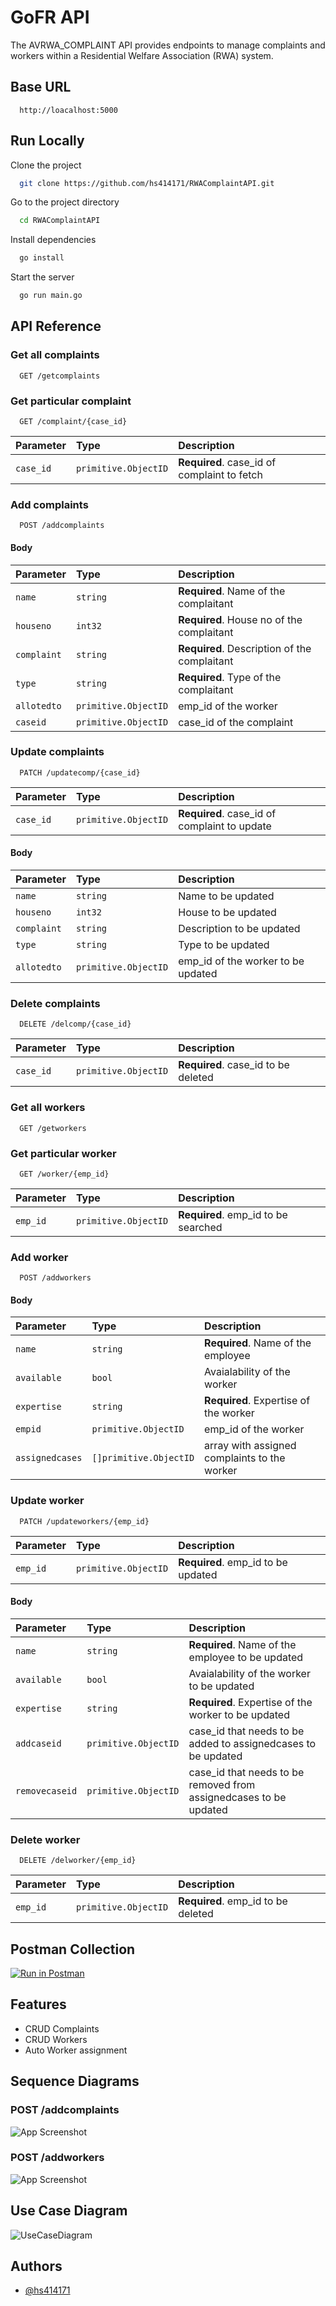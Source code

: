 
# GoFR API

The AVRWA_COMPLAINT API provides endpoints to manage complaints and workers within a Residential Welfare Association (RWA) system.

## Base URL

```http
  http://loacalhost:5000

```

## Run Locally

Clone the project

```bash
  git clone https://github.com/hs414171/RWAComplaintAPI.git
```

Go to the project directory

```bash
  cd RWAComplaintAPI
```

Install dependencies

```bash
  go install
```

Start the server

```bash
  go run main.go
```



## API Reference

### Get all complaints

```http
  GET /getcomplaints
```


### Get particular complaint

```http
  GET /complaint/{case_id}
```

| Parameter | Type     | Description                       |
| :-------- | :------- | :-------------------------------- |
| `case_id`      | `primitive.ObjectID` | **Required**. case_id of complaint to fetch |

### Add complaints
```http
  POST /addcomplaints
```
#### Body 
| Parameter | Type     | Description                       |
| :-------- | :------- | :-------------------------------- |
| `name`      | `string` | **Required**. Name of the complaitant |
| `houseno`      | `int32` | **Required**. House no of the complaitant |
| `complaint`      | `string` | **Required**. Description of the complaitant |
| `type`      | `string` | **Required**. Type of the complaitant |
| `allotedto`      | `primitive.ObjectID` |  emp_id of the worker |
| `caseid`      | `primitive.ObjectID` |  case_id of the complaint |

### Update complaints
```http
  PATCH /updatecomp/{case_id}
```
| Parameter | Type     | Description                       |
| :-------- | :------- | :-------------------------------- |
| `case_id`      | `primitive.ObjectID` | **Required**. case_id of complaint to update |

#### Body

| Parameter | Type     | Description                       |
| :-------- | :------- | :-------------------------------- |
| `name`      | `string` |  Name to be updated |
| `houseno`      | `int32` |  House to be updated |
| `complaint`      | `string` |  Description to be updated |
| `type`      | `string` |  Type to be updated |
| `allotedto`      | `primitive.ObjectID` |  emp_id of the worker to be updated|

### Delete complaints

```http
  DELETE /delcomp/{case_id}
```
| Parameter | Type     | Description                       |
| :-------- | :------- | :-------------------------------- |
| `case_id`      | `primitive.ObjectID` | **Required**. case_id to be deleted |

### Get all workers
```http
  GET /getworkers
```

### Get particular worker
```http
  GET /worker/{emp_id}
```
| Parameter | Type     | Description                       |
| :-------- | :------- | :-------------------------------- |
| `emp_id`      | `primitive.ObjectID` | **Required**. emp_id to be searched |

### Add worker
```http
  POST /addworkers
```

#### Body 
| Parameter | Type     | Description                       |
| :-------- | :------- | :-------------------------------- |
| `name`      | `string` | **Required**. Name of the employee |
| `available`      | `bool` |  Avaialability of the worker |
| `expertise`      | `string` | **Required**. Expertise of the worker |
| `empid`      | `primitive.ObjectID` |  emp_id of the worker |
| `assignedcases`      | `[]primitive.ObjectID` |  array with assigned complaints to the worker  |

### Update worker

```http
  PATCH /updateworkers/{emp_id}
```
| Parameter | Type     | Description                       |
| :-------- | :------- | :-------------------------------- |
| `emp_id`      | `primitive.ObjectID` | **Required**. emp_id to be updated |

#### Body
| Parameter | Type     | Description                       |
| :-------- | :------- | :-------------------------------- |
| `name`      | `string` | **Required**. Name of the employee to be updated |
| `available`      | `bool` |  Avaialability of the worker to be updated |
| `expertise`      | `string` | **Required**. Expertise of the worker to be updated |
| `addcaseid`      | `primitive.ObjectID` |  case_id that needs to be added to assignedcases to be updated|
| `removecaseid`      | `primitive.ObjectID` |  case_id that needs to be removed from assignedcases to be updated |


### Delete worker

```http
  DELETE /delworker/{emp_id}
```
| Parameter | Type     | Description                       |
| :-------- | :------- | :-------------------------------- |
| `emp_id`      | `primitive.ObjectID` | **Required**. emp_id to be deleted |



## Postman Collection

[![Run in Postman](https://run.pstmn.io/button.svg)](https://app.getpostman.com/run-collection/16926948-24c6a840-4ccb-4a8f-b161-36dcbcc4043b?action=collection%2Ffork&source=rip_markdown&collection-url=entityId%3D16926948-24c6a840-4ccb-4a8f-b161-36dcbcc4043b%26entityType%3Dcollection%26workspaceId%3D95e5319b-d400-4cb2-a57a-dc6ac6349380)
## Features

- CRUD Complaints 
- CRUD Workers
- Auto Worker assignment

## Sequence Diagrams

### POST /addcomplaints
![App Screenshot](https://www.planttext.com/api/plantuml/svg/bPDDJyCm38Rl_HM-SPguxu3sqV4X8HXqWxFNUCWYIqlY5lRlIRgrIocJe9UeR-mdVXrduWIjL3kTb7xbd4iq0dFDPAGdPMHhiZtfjR3lP5qww-SMkr8Z6maRoO44ewiZO0otgzKIbe_P2YvHgRoBJZ0Nhb6eFUgmnAcBBx4-2j0eU47DAaHtvq6AWWbgQVUuC91LUKxERIkTWF-6p1ioP0DdRVYZyZXqT9V-2EwSZk6f8hjl1TWMrX_1WXjDhTZaTcPEJGfoznUNSCzEeDZ-3b9q1ZMqaf6clBqMc7aZ2dmBvfQ5BEDvJ-jIdVWN3gREyPlnsQ4Phcdtj4RMk67Dil-tmHuVKXBF-hExU9wyHwnxLnwnEb9l0iDEBC0eAcnUc2tRNJCgF-iPKDgIGatDL8_XWJxr7gPAXLuDYYBjA9x5Qw-IEiTQMEk7wPbSMHX72HcLHDKStyJ4o-6nVWC0)

### POST /addworkers
![App Screenshot](https://www.planttext.com/api/plantuml/svg/TL6xRiCm3Dpr5Vo18Bk78i-YKnF4HZeJ9WC8LII3efFsxoDRjkCCqKBeTCSxKgkeADfUdMbIjRLjq2jidMMlBr39ScDvWNw2_BB4tSQOB835ny0huAkgZd0yb1KiaUYUgGPhjJTK7jlbCjVj_rGI2z0JdD5PwjZP2NQeQD3f-623XxAjQuxnqZe3wJmRJkaAM1CDrvupXNWEqC7J3HQpFDlWBrQklLbF8twZ7wsJEA-ZW6--k__EdccQWHMjYuPTvFaSdmbbUjTeBn84JXoRu2CRzcHcEOPbhXASVl81)

## Use Case Diagram
![UseCaseDiagram](https://www.planttext.com/api/plantuml/svg/RP312i8m38RlUOgm-mxEdMLbWWyWPUUonbdisj5c1n7VtKsh5lJsvUVx4qWJMGMUHmkMJepiCPZXpAXDe9wDTw1wzW5bf80geanpvyFbbNGf4NeqRWq4mDfLRh24nsja6l46Y7EaNaN2GcYDhHydgupZuhcrtUI2dBHY-d6gtDcJfJ_EDdSEn5yX9gE6HP5ObhjqzirLnjkCwuMxZ4NM5LbNVBftW8QSNhxw0000)

## Authors

- [@hs414171](https://github.com/hs414171)

